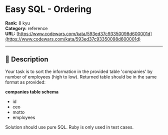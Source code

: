 # Easy SQL - Ordering

**Rank:** 8 kyu  
**Category:** reference  
**URL:** [https://www.codewars.com/kata/593ed37c93350098d600001d](https://www.codewars.com/kata/593ed37c93350098d600001d)

---

## 📝 Description

Your task is to sort the information in the provided table 'companies' by number of employees (high to low). Returned table should be in the same format as provided: 

**companies table schema**

* id
* ceo
* motto
* employees

Solution should use pure SQL. Ruby is only used in test cases.
